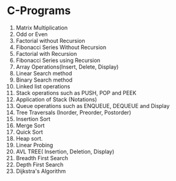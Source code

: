 # C-Programs
1. Matrix Multiplication
2. Odd or Even
3. Factorial without Recursion
4. Fibonacci Series Without Recursion
5. Factorial with Recursion
6. Fibonacci Series using Recursion
7. Array Operations(Insert, Delete, Display)
8. Linear Search method
9. Binary Search method 
10. Linked list operations
11.	Stack operations such as PUSH, POP and PEEK
12. Application of Stack (Notations)
13.	Queue operations such as ENQUEUE, DEQUEUE and Display 
14.	Tree Traversals (Inorder, Preorder, Postorder)
15. Insertion Sort 
16.	Merge Sort
17.	Quick Sort
18.	Heap sort.
19. Linear Probing
20. AVL TREE( Insertion, Deletion, Display)
21. Breadth First Search
22. Depth First Search
23. Dijkstra's Algorithm
